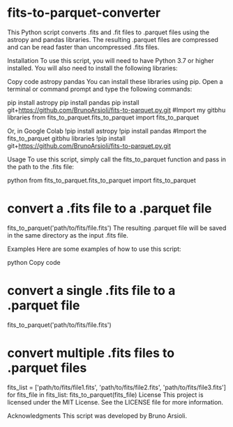 # fits-to-parquet-converter
This Python script converts .fits and .fit files to .parquet files using the astropy and pandas libraries. The resulting .parquet files are compressed and can be read faster than uncompressed .fits files.

Installation
To use this script, you will need to have Python 3.7 or higher installed. You will also need to install the following libraries:

Copy code
astropy
pandas
You can install these libraries using pip. Open a terminal or command prompt and type the following commands:

pip install astropy
pip install pandas
pip install git+https://github.com/BrunoArsioli/fits-to-parquet.py.git
#Import my gitbhu libraries
from fits_to_parquet.fits_to_parquet import fits_to_parquet

Or, in Google Colab
!pip install astropy
!pip install pandas
#Import the fits_to_parquet gitbhu libraries
!pip install git+https://github.com/BrunoArsioli/fits-to-parquet.py.git


Usage
To use this script, simply call the fits_to_parquet function and pass in the path to the .fits file:

python
from fits_to_parquet.fits_to_parquet import fits_to_parquet

# convert a .fits file to a .parquet file
fits_to_parquet('path/to/fits/file.fits')
The resulting .parquet file will be saved in the same directory as the input .fits file.

Examples
Here are some examples of how to use this script:

python
Copy code
# convert a single .fits file to a .parquet file
fits_to_parquet('path/to/fits/file.fits')

# convert multiple .fits files to .parquet files
fits_list = ['path/to/fits/file1.fits', 'path/to/fits/file2.fits', 'path/to/fits/file3.fits']
for fits_file in fits_list:
    fits_to_parquet(fits_file)
License
This project is licensed under the MIT License. See the LICENSE file for more information.

Acknowledgments
This script was developed by Bruno Arsioli.
